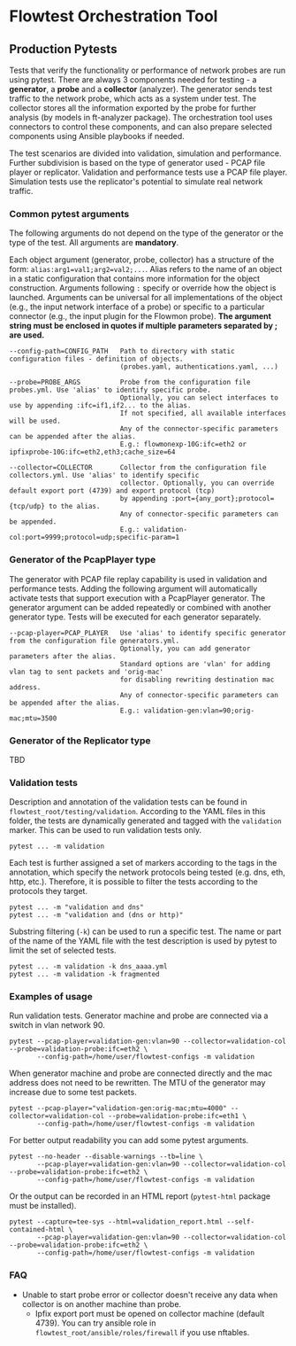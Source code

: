 # Flowtest Orchestration Tool

## Production Pytests
Tests that verify the functionality or performance of network probes are run using pytest. There are always 3 components
needed for testing - a **generator**, a **probe** and a **collector** (analyzer). The generator sends test traffic to
the network probe, which acts as a system under test. The collector stores all the information exported
by the probe for further analysis (by models in ft-analyzer package). The orchestration tool uses connectors to control
these components, and can also prepare selected components using Ansible playbooks if needed.

The test scenarios are divided into validation, simulation and performance. Further subdivision is based on the type of
generator used - PCAP file player or replicator. Validation and performance tests use a PCAP file player. Simulation
tests use the replicator's potential to simulate real network traffic.

### Common pytest arguments
The following arguments do not depend on the type of the generator or the type of the test. All arguments are
**mandatory**.

Each object argument (generator, probe, collector) has a structure of the form: `alias:arg1=val1;arg2=val2;...`. Alias
refers to the name of an object in a static configuration that contains more information for the object construction.
Arguments following `:` specify or override how the object is launched. Arguments can be universal for all
implementations of the object (e.g., the input network interface of a probe) or specific to a particular connector
(e.g., the input plugin for the Flowmon probe). **The argument string must be enclosed in quotes if multiple**
**parameters separated by ; are used.**
```
--config-path=CONFIG_PATH   Path to directory with static configuration files - definition of objects.
                            (probes.yaml, authentications.yaml, ...)

--probe=PROBE_ARGS          Probe from the configuration file probes.yml. Use 'alias' to identify specific probe.
                            Optionally, you can select interfaces to use by appending :ifc=if1,if2... to the alias.
                            If not specified, all available interfaces will be used.
                            Any of the connector-specific parameters can be appended after the alias.
                            E.g.: flowmonexp-10G:ifc=eth2 or ipfixprobe-10G:ifc=eth2,eth3;cache_size=64

--collector=COLLECTOR       Collector from the configuration file collectors.yml. Use 'alias' to identify specific
                            collector. Optionally, you can override default export port (4739) and export protocol (tcp)
                            by appending :port={any_port};protocol={tcp/udp} to the alias.
                            Any of connector-specific parameters can be appended.
                            E.g.: validation-col:port=9999;protocol=udp;specific-param=1
```

### Generator of the PcapPlayer type
The generator with PCAP file replay capability is used in validation and performance tests. Adding the following
argument will automatically activate tests that support execution with a PcapPlayer generator. The generator argument
can be added repeatedly or combined with another generator type. Tests will be executed for each generator
separately.
```
--pcap-player=PCAP_PLAYER   Use 'alias' to identify specific generator from the configuration file generators.yml.
                            Optionally, you can add generator parameters after the alias.
                            Standard options are 'vlan' for adding vlan tag to sent packets and 'orig-mac'
                            for disabling rewriting destination mac address.
                            Any of connector-specific parameters can be appended after the alias.
                            E.g.: validation-gen:vlan=90;orig-mac;mtu=3500
```

### Generator of the Replicator type
TBD

### Validation tests
Description and annotation of the validation tests can be found in `flowtest_root/testing/validation`. According to the
YAML files in this folder, the tests are dynamically generated and tagged with the `validation` marker. This can be used
to run validation tests only.
```
pytest ... -m validation
```
Each test is further assigned a set of markers according to the tags in the annotation, which specify the network
protocols being tested (e.g. dns, eth, http, etc.). Therefore, it is possible to filter the tests according to the
protocols they target.
```
pytest ... -m "validation and dns"
pytest ... -m "validation and (dns or http)"
```
Substring filtering (`-k`) can be used to run a specific test. The name or part of the name of the YAML file with the
test description is used by pytest to limit the set of selected tests.
```
pytest ... -m validation -k dns_aaaa.yml
pytest ... -m validation -k fragmented
```

### Examples of usage
Run validation tests. Generator machine and probe are connected via a switch in vlan network 90.
```
pytest --pcap-player=validation-gen:vlan=90 --collector=validation-col --probe=validation-probe:ifc=eth2 \
       --config-path=/home/user/flowtest-configs -m validation
```
When generator machine and probe are connected directly and the mac address does not need to be rewritten.
The MTU of the generator may increase due to some test packets.
```
pytest --pcap-player="validation-gen:orig-mac;mtu=4000" --collector=validation-col --probe=validation-probe:ifc=eth1 \
       --config-path=/home/user/flowtest-configs -m validation
```
For better output readability you can add some pytest arguments.
```
pytest --no-header --disable-warnings --tb=line \
       --pcap-player=validation-gen:vlan=90 --collector=validation-col --probe=validation-probe:ifc=eth2 \
       --config-path=/home/user/flowtest-configs -m validation
```
Or the output can be recorded in an HTML report (`pytest-html` package must be installed).
```
pytest --capture=tee-sys --html=validation_report.html --self-contained-html \
       --pcap-player=validation-gen:vlan=90 --collector=validation-col --probe=validation-probe:ifc=eth2 \
       --config-path=/home/user/flowtest-configs -m validation
```

### FAQ
- Unable to start probe error or collector doesn't receive any data when collector is on another machine than probe.
  - Ipfix export port must be opened on collector machine (default 4739). You can try ansible role in
    `flowtest_root/ansible/roles/firewall` if you use nftables.
